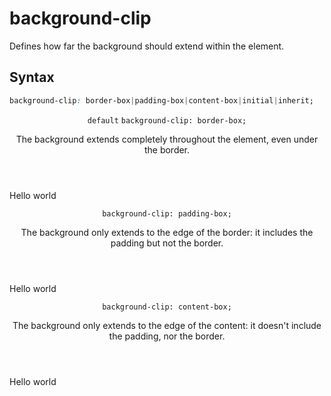 # background-clip

Defines how far the background should extend within the element.

## Syntax

```css
background-clip: border-box|padding-box|content-box|initial|inherit;
```

<section class="example">
	<header class="example__header">
		<p class="example__name">
            <code class="example--default">default</code>
			<code class="example--value">background-clip: border-box;</code>
		</p>
		<div class="example__description">
			<p>The background extends completely throughout the element, even under the border.</p>
		</div>
	</header>
	<aside class="example__preview">
		<div class="example__browser"><i></i><i></i><i></i></div>
			<div class="example__output">
				<div class="example__output-div background-clip " id="background-clip-border-box">Hello world</div>
			</div>
		</div>
	</aside>
</section>
<section class="example">
	<header class="example__header">
		<p class="example__name">
			<code class="example--value">background-clip: padding-box;</code>
		</p>
		<div class="example__description">
			<p>The background only extends to the edge of the border: it includes the padding but not the border.</p>
		</div>
	</header>
	<aside class="example__preview">
		<div class="example__browser"><i></i><i></i><i></i></div>
			<div class="example__output">
				<div class="example__output-div background-clip " id="background-clip-padding-box">Hello world</div>
			</div>
		</div>
	</aside>
</section>
<section class="example">
	<header class="example__header">
		<p class="example__name">
			<code class="example--value">background-clip: content-box;</code>
		</p>
		<div class="example__description">
			<p>The background only extends to the edge of the content: it doesn't include the padding, nor the border.</p>
		</div>
	</header>
	<aside class="example__preview">
		<div class="example__browser"><i></i><i></i><i></i></div>
			<div class="example__output">
				<div class="example__output-div background-clip " id="background-clip-content-box">Hello world</div>
			</div>
		</div>
	</aside>
</section>